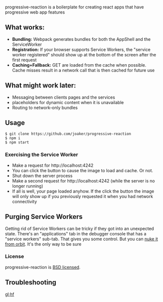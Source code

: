 
progressive-reaction is a boilerplate for creating react apps that have progressive web app features

## What works:

* **Bundling:** Webpack generates bundles for both the AppShell and the ServiceWorker
* **Registration:** If your browser supports Service Workers, the "service worker registered" should show up at the bottom of the screen after the first request
* **Caching+Fallback:** GET are loaded from the cache when possible.  Cache misses result in a network call that is then cached for future use

## What might work later:

- Messaging between clients pages and the services
- placeholders for dynamic content when it is unavailable
- Routing to network-only bundles

## Usage

```
$ git clone https://github.com/joaker/progressive-reaction
$ npm i
$ npm start
```

### Exercising the Service Worker
- Make a request for http://localhost:4242
- You can click the button to cause the image to load and cache.  Or not.
- Shut down the server process
- Make a second request for http://localhost:4242 (while the server is no longer running)
- If all is well, your page loaded anyhow.  If the click the button the image will only show up if you previously requested it when you had network connectivity

## Purging Service Workers
Getting rid of Service Workers can be tricky if they got into an unexpected state.  There's an "applications" tab in the debugger console that has a "service workers" sub-tab.  That gives you some control.  But you can [nuke it from orbit](chrome://serviceworker-internals).  It's the only way to be sure

### License

progressive-reaction is [BSD licensed](./LICENSE).

## Troubleshooting
[gl;hf](https://serviceworke.rs/)
